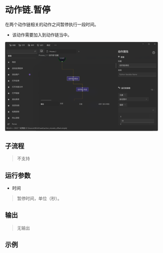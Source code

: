 # 动作链.暂停
在两个动作链相关的动作之间暂停执行一段时间。

* 该动作需要加入到动作链当中。

![WebActionPause](./images/26.png ':size=90%')

## 子流程
> 不支持

## 运行参数

* 时间
>  暂停时间，单位（秒）。

## 输出

> 无输出


## 示例